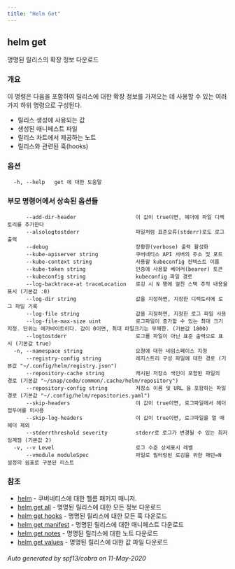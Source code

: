 ```yaml
---
title: "Helm Get"
---
```


## helm get

명명된 릴리스의 확장 정보 다운로드

### 개요


이 명령은 다음을 포함하여 릴리스에 대한 확장 정보를 가져오는 데 사용할 수 있는
여러가지 하위 명령으로 구성된다.

- 릴리스 생성에 사용되는 값
- 생성된 매니페스트 파일
- 릴리스 차트에서 제공하는 노트
- 릴리스와 관련된 훅(hooks)


### 옵션

```
  -h, --help   get 에 대한 도움말
```

### 부모 명령어에서 상속된 옵션들

```
      --add-dir-header                   이 값이 true이면, 헤더에 파일 디렉토리를 추가한다
      --alsologtostderr                  파일처럼 표준오류(stderr)로도 로그 출력
      --debug                            장황한(verbose) 출력 활성화
      --kube-apiserver string            쿠버네티스 API 서버의 주소 및 포트
      --kube-context string              사용할 kubeconfig 컨텍스트 이름
      --kube-token string                인증에 사용할 베어러(bearer) 토큰
      --kubeconfig string                kubeconfig 파일 경로
      --log-backtrace-at traceLocation   로깅 시 N 행에 걸친 스택 추적 내용을 표시 (기본값 :0)
      --log-dir string                   값을 지정하면, 지정한 디렉토리에 로그 파일 기록
      --log-file string                  값을 지정하면, 지정한 로그 파일 사용
      --log-file-max-size uint           로그파일이 증가할 수 있는 최대 크기 지정. 단위는 메가바이트이다. 값이 0이면, 최대 파일크기는 무제한. (기본값 1800)
      --logtostderr                      로그를 파일이 아닌 표준 출력으로 표시 (기본값 true)
  -n, --namespace string                 요청에 대한 네임스페이스 지정
      --registry-config string           레지스트리 구성 파일에 대한 경로 (기본값 "~/.config/helm/registry.json")
      --repository-cache string          캐시된 저장소 색인이 포함된 파일의 경로 (기본값 "~/snap/code/common/.cache/helm/repository")
      --repository-config string         저장소 이름 및 URL 을 포함하는 파일 경로 (기본값 "~/.config/helm/repositories.yaml")
      --skip-headers                     이 값이 true이면, 로그파일에서 헤더 접두어를 미사용
      --skip-log-headers                 이 값이 true이면, 로그파일을 열 때 헤더 제외
      --stderrthreshold severity         stderr로 로그가 변경될 수 있는 최저 임계점 (기본값 2)
  -v, --v Level                          로그 수준 상세표시 레벨
      --vmodule moduleSpec               파일로 필터링된 로깅을 위한 패턴=N 설정의 쉼표로 구분된 리스트
```

### 참조

* [helm](../helm)	 - 쿠버네티스에 대한 헬름 패키지 매니저.
* [helm get all](helm_get_all.md)	 - 명명된 릴리스에 대한 모든 정보 다운로드
* [helm get hooks](helm_get_hooks.md)	 - 명명된 릴리스에 대한 모든 훅 다운로드
* [helm get manifest](helm_get_manifest.md)	 - 명명된 릴리스에 대한 매니페스트 다운로드
* [helm get notes](helm_get_notes.md)	 - 명명된 릴리스에 대한 노트 다운로드
* [helm get values](helm_get_values.md)	 - 명명된 릴리스에 대한 값 파일 다운로드

###### Auto generated by spf13/cobra on 11-May-2020
